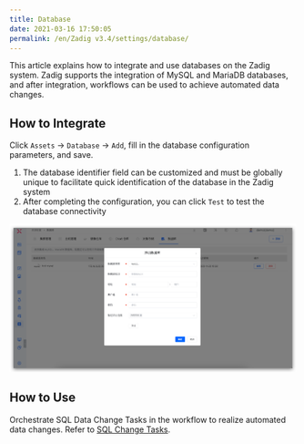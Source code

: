 ```yaml
---
title: Database
date: 2021-03-16 17:50:05
permalink: /en/Zadig v3.4/settings/database/
---
```


This article explains how to integrate and use databases on the Zadig system. Zadig supports the integration of MySQL and MariaDB databases, and after integration, workflows can be used to achieve automated data changes.

## How to Integrate

Click `Assets` → `Database` → `Add`, fill in the database configuration parameters, and save.
1. The database identifier field can be customized and must be globally unique to facilitate quick identification of the database in the Zadig system
2. After completing the configuration, you can click `Test` to test the database connectivity

![reg](../../../../_images/add_database_220.png)

## How to Use

Orchestrate SQL Data Change Tasks in the workflow to realize automated data changes. Refer to [SQL Change Tasks](/en/Zadig%20v3.4/project/workflow-jobs/#sql-data-changes).